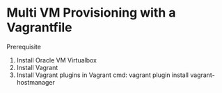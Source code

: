 # Multi VM Provisioning with a Vagrantfile

Prerequisite
1. Install Oracle VM Virtualbox
2. Install Vagrant
3. Install Vagrant plugins in Vagrant
    cmd: vagrant plugin install vagrant-hostmanager
